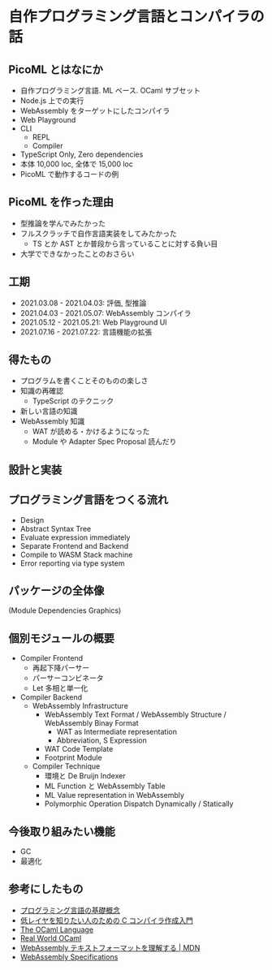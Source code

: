 # 自作プログラミング言語とコンパイラの話

## PicoML とはなにか

- 自作プログラミング言語. ML ベース. OCaml サブセット
- Node.js 上での実行
- WebAssembly をターゲットにしたコンパイラ
- Web Playground
- CLI
  - REPL
  - Compiler
- TypeScript Only, Zero dependencies
- 本体 10,000 loc, 全体で 15,000 loc
- PicoML で動作するコードの例

## PicoML を作った理由

- 型推論を学んでみたかった
- フルスクラッチで自作言語実装をしてみたかった
  - TS とか AST とか普段から言っていることに対する負い目
- 大学でできなかったことのおさらい

## 工期

- 2021.03.08 - 2021.04.03: 評価, 型推論
- 2021.04.03 - 2021.05.07: WebAssembly コンパイラ
- 2021.05.12 - 2021.05.21: Web Playground UI
- 2021.07.16 - 2021.07.22: 言語機能の拡張

## 得たもの

- プログラムを書くことそのものの楽しさ
- 知識の再確認
  - TypeScript のテクニック
- 新しい言語の知識
- WebAssembly 知識
  - WAT が読める・かけるようになった
  - Module や Adapter Spec Proposal 読んだり

## 設計と実装

## プログラミング言語をつくる流れ

- Design
- Abstract Syntax Tree
- Evaluate expression immediately
- Separate Frontend and Backend
- Compile to WASM Stack machine
- Error reporting via type system

## パッケージの全体像

(Module Dependencies Graphics)

## 個別モジュールの概要

- Compiler Frontend
  - 再起下降パーサー
  - パーサーコンビネータ
  - Let 多相と単一化
- Compiler Backend
  - WebAssembly Infrastructure
    - WebAssembly Text Format / WebAssembly Structure / WebAssembly Binay Format
      - WAT as Intermediate representation
      - Abbreviation, S Expression
    - WAT Code Template
    - Footprint Module
  - Compiler Technique
    - 環境と De Bruijn Indexer
    - ML Function と WebAssembly Table
    - ML Value representation in WebAssembly
    - Polymorphic Operation Dispatch Dynamically / Statically

## 今後取り組みたい機能

- GC
- 最適化

## 参考にしたもの

- [プログラミング言語の基礎概念](https://www.amazon.co.jp/%E3%83%97%E3%83%AD%E3%82%B0%E3%83%A9%E3%83%9F%E3%83%B3%E3%82%B0%E8%A8%80%E8%AA%9E%E3%81%AE%E5%9F%BA%E7%A4%8E%E6%A6%82%E5%BF%B5-%E3%83%A9%E3%82%A4%E3%83%96%E3%83%A9%E3%83%AA%E6%83%85%E5%A0%B1%E5%AD%A6%E3%82%B3%E3%82%A2%E3%83%BB%E3%83%86%E3%82%AD%E3%82%B9%E3%83%88-%E4%BA%94%E5%8D%81%E5%B5%90-%E6%B7%B3/dp/4781912850)
- [低レイヤを知りたい人のための C コンパイラ作成入門](https://www.sigbus.info/compilerbook)
- [The OCaml Language](https://ocaml.org/manual/language.html)
- [Real World OCaml](https://dev.realworldocaml.org/)
- [WebAssembly テキストフォーマットを理解する | MDN](https://developer.mozilla.org/ja/docs/WebAssembly/Understanding_the_text_format)
- [WebAssembly Specifications](https://webassembly.github.io/spec/core/)
